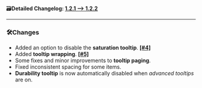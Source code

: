 🗃️**Detailed Changelog: [1.2.1 --> 1.2.2](https://github.com/UltimatChamp/EnhancedTooltips/compare/1.2.1+fabric.1.21.4...1.2.2+fabric.1.21.4)**

<hr>

### 🛠️Changes

- Added an option to disable the **saturation tooltip**. [**[#4]**](https://github.com/UltimatChamp/EnhancedTooltips/issues/4)
- Added **tooltip wrapping**. [**[#5]**](https://github.com/UltimatChamp/EnhancedTooltips/issues/5)
- Some fixes and minor improvements to **tooltip paging**.
- Fixed inconsistent spacing for some items.
- **Durability tooltip** is now automatically disabled when _advanced tooltips_ are on.
